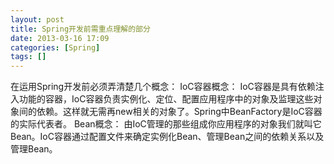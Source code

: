 ```yaml
---
layout: post
title: Spring开发前需重点理解的部分
date: 2013-03-16 17:09
categories: [Spring]
tags: []
---
```

在运用Spring开发前必须弄清楚几个概念：
IoC容器概念：
IoC容器是具有依赖注入功能的容器，IoC容器负责实例化、定位、配置应用程序中的对象及监理这些对象间的依赖。这样就无需再new相关的对象了。Spring中BeanFactory是IoC容器的实际代表者。
Bean概念：
由IoC管理的那些组成你应用程序的对象我们就叫它Bean。IoC容器通过配置文件来确定实例化Bean、管理Bean之间的依赖关系以及管理Bean。
